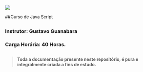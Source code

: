 
<a href="https://www.cursoemvideo.com/curso/javascript/"><img src="https://pbs.twimg.com/media/D7nNSPLXsAIpkSi.jpg"></a>




##Curso de Java Script
##
### Instrutor: Gustavo Guanabara
### Carga Horária: 40 Horas.
##
> #### Toda a documentação presente neste repositório, é pura e integralmente criada a fins de estudo.

#

